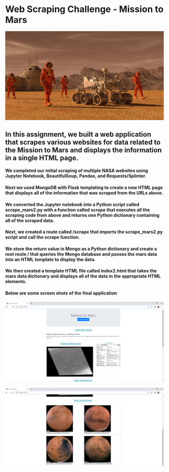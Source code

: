 # Web Scraping Challenge - Mission to Mars

![Image of MARS](https://github.com/giovannahayes/web-scraping-challenge/blob/main/Mission_to_Mars/Images/mission_to_mars.png)

## In this assignment, we built a web application that scrapes various websites for data related to the Mission to Mars and displays the information in a single HTML page.

#### We completed our initial scraping of multiple NASA websites using Jupyter Notebook, BeautifulSoup, Pandas, and Requests/Splinter.

#### Next we used MongoDB with Flask templating to create a new HTML page that displays all of the information that was scraped from the URLs above.

####  We converted the Jupyter notebook into a Python script called scrape_mars2.py with a function called scrape that executes all the scraping code from above and returns one Python dictionary containing all of the scraped data.

#### Next, we created a route called /scrape that imports the scrape_mars2.py script and call the  scrape function.

#### We store the return value in Mongo as a Python dictionary and create a root route / that queries the Mongo database and passes the mars data into an HTML template to display the data.

#### We then created a template HTML file called index2.html that takes the mars data dictionary and displays all of the data in the appropriate HTML elements. 

#### Below are some screen shots of the final application

![Image of SCRN1](https://github.com/giovannahayes/web-scraping-challenge/blob/main/Mission_to_Mars/Images/Screenshot1.PNG)

![Image of SCRN2](https://github.com/giovannahayes/web-scraping-challenge/blob/main/Mission_to_Mars/Images/Screenshot2.PNG)

